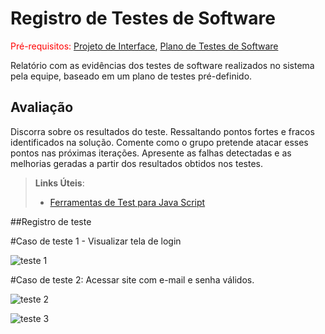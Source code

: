 # Registro de Testes de Software

<span style="color:red">Pré-requisitos: <a href="3-Projeto de Interface.md"> Projeto de Interface</a></span>, <a href="8-Plano de Testes de Software.md"> Plano de Testes de Software</a>

Relatório com as evidências dos testes de software realizados no sistema pela equipe, baseado em um plano de testes pré-definido.

## Avaliação

Discorra sobre os resultados do teste. Ressaltando pontos fortes e fracos identificados na solução. Comente como o grupo pretende atacar esses pontos nas próximas iterações. Apresente as falhas detectadas e as melhorias geradas a partir dos resultados obtidos nos testes.

> **Links Úteis**:
> - [Ferramentas de Test para Java Script](https://geekflare.com/javascript-unit-testing/)

##Registro de teste 

#Caso de teste 1 - Visualizar tela de login

![teste 1](https://user-images.githubusercontent.com/95424711/174692200-0fe9e5b6-24c7-4e86-95aa-40d3e4189c1e.png)

#Caso de teste 2: Acessar site com e-mail e senha válidos.

![teste 2](https://user-images.githubusercontent.com/95424711/174692266-b0b36110-5d9b-4045-9116-fbb6c9490294.png)

![teste 3](https://user-images.githubusercontent.com/95424711/174692284-0b96d3b1-6e12-4b89-b2c6-cdffbc839590.png)

